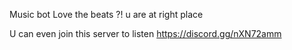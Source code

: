 Music bot
Love the beats ?!
u are at right place 

U can even join this server to listen
https://discord.gg/nXN72amm
